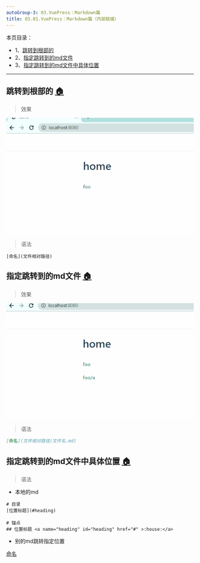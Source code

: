 ```yaml
---
autoGroup-3: 03.VuePress：Markdown篇
title: 03.01.VuePress：Markdown篇（内部链接）
---
```


本页目录：
- 1、[跳转到根部的](#VuePress-01)
- 2、[指定跳转到的md文件](#VuePress-02)
- 3、[指定跳转到的md文件中具体位置](#VuePress-03)

***

## 跳转到根部的 <a name="VuePress-01" href="#" >:house:</a>

> 效果

![](./image/03.01-1.gif)

> 语法

```shell
[命名](文件相对路径)
```


## 指定跳转到的md文件 <a name="VuePress-02" href="#" >:house:</a>

> 效果

![](./image/03.01-2.gif)

> 语法

```md
[命名](文件相对路径/文件名.md)
```


## 指定跳转到的md文件中具体位置 <a name="VuePress-03" href="#" >:house:</a>

> 语法

- 本地的md

```shell
# 目录
[位置标题](#heading)

# 锚点
## 位置标题 <a name="heading" id="heading" href="#" >:house:</a>
```

- 别的md跳转指定位置

[命名](文件相对路径/文件名.md#heading)